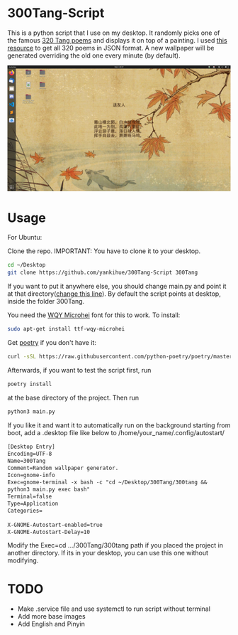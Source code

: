 # 300Tang-Script
This is a python script that I use on my desktop. It randomly picks one of the famous [320 Tang poems](https://en.wikipedia.org/wiki/Tang_poetry) and displays it on top of a painting. 
I used [this resource](https://github.com/xuchunyang/300) to get all 320 poems in JSON format. A new wallpaper will be generated overriding the old one every minute (by default).

![Screenshot](/screenshot.png)

# Usage
For Ubuntu:


Clone the repo. IMPORTANT: You have to clone it to your desktop.
```bash
cd ~/Desktop
git clone https://github.com/yankihue/300Tang-Script 300Tang
```

If you want to put it anywhere else, you should change main.py and point it at that directory([change this line](https://github.com/yankihue/300Tang-Script/blob/db4c9e56edd7b80cd49506fc5a0cc99b2559b1cb/300tang/main.py#L49)). By default the script points at desktop, inside the folder 300Tang.

You need the [WQY Microhei](https://github.com/anthonyfok/fonts-wqy-microhei) font for this to work. To install:

```bash
sudo apt-get install ttf-wqy-microhei 
```

Get [poetry](https://python-poetry.org/) if you don't have it:
```bash
curl -sSL https://raw.githubusercontent.com/python-poetry/poetry/master/get-poetry.py | python3
```

Afterwards, if you want to test the script first, run
```bash
poetry install
```
at the base directory of the project. Then run

```bash
python3 main.py
```
If you like it and want it to automatically run on the background starting from boot, add a .desktop file like below to /home/your_name/.config/autostart/
```
[Desktop Entry]
Encoding=UTF-8
Name=300Tang
Comment=Random wallpaper generator.
Icon=gnome-info
Exec=gnome-terminal -x bash -c "cd ~/Desktop/300Tang/300tang && python3 main.py exec bash"
Terminal=false
Type=Application
Categories=

X-GNOME-Autostart-enabled=true
X-GNOME-Autostart-Delay=10

```
Modify the Exec=cd .../300Tang/300tang path if you placed the project in another directory. If its in your desktop, you can use this one without modifying.

# TODO
* Make .service file and use systemctl to run script without terminal
* Add more base images
* Add English and Pinyin
